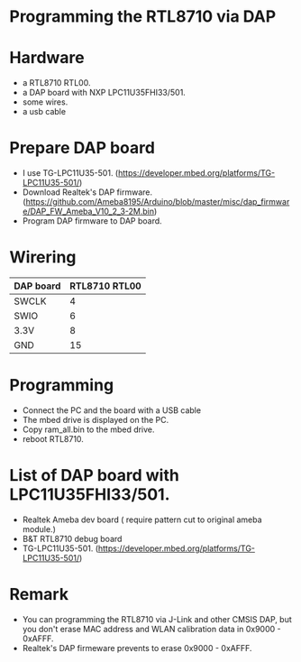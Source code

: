 # Programming the RTL8710 via DAP

# Hardware
* a RTL8710 RTL00.
* a DAP board with NXP LPC11U35FHI33/501.
* some wires.
* a usb cable

# Prepare DAP board
* I use TG-LPC11U35-501. (https://developer.mbed.org/platforms/TG-LPC11U35-501/)
* Download Realtek's DAP firmware. (https://github.com/Ameba8195/Arduino/blob/master/misc/dap_firmware/DAP_FW_Ameba_V10_2_3-2M.bin)
* Program DAP firmware to DAP board.

# Wirering

| DAP board | RTL8710 RTL00 |
|---|---|
| SWCLK | 4 |
| SWIO | 6 |
| 3.3V | 8 |
| GND | 15 |

# Programming
* Connect the PC and the board with a USB cable
* The mbed drive is displayed on the PC.
* Copy ram_all.bin to the mbed drive.
* reboot RTL8710.

# List of DAP board with LPC11U35FHI33/501.
* Realtek Ameba dev board ( require pattern cut to original ameba module.)
* B&T RTL8710 debug board
* TG-LPC11U35-501. (https://developer.mbed.org/platforms/TG-LPC11U35-501/)

# Remark
* You can programming the RTL8710 via J-Link and other CMSIS DAP, but you don't erase MAC address and WLAN calibration data in 0x9000 - 0xAFFF.
* Realtek's DAP firmeware prevents to erase 0x9000 - 0xAFFF.

